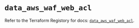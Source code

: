 # `data_aws_waf_web_acl`

Refer to the Terraform Registory for docs: [`data_aws_waf_web_acl`](https://registry.terraform.io/providers/hashicorp/aws/5.6.2/docs/data-sources/waf_web_acl).
